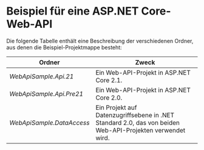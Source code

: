 # <a name="aspnet-core-web-api-sample"></a>Beispiel für eine ASP.NET Core-Web-API

Die folgende Tabelle enthält eine Beschreibung der verschiedenen Ordner, aus denen die Beispiel-Projektmappe besteht:

|              Ordner              |                                        Zweck                                        |
|----------------------------------|---------------------------------------------------------------------------------------|
|   *WebApiSample.Api.21*   |                         Ein Web-API-Projekt in ASP.NET Core 2.1.                          |
| *WebApiSample.Api.Pre21*  |                         Ein Web-API-Projekt in ASP.NET Core 2.0.                          |
| *WebApiSample.DataAccess* | Ein Projekt auf Datenzugriffsebene in .NET Standard 2.0, das von beiden Web-API-Projekten verwendet wird. |

